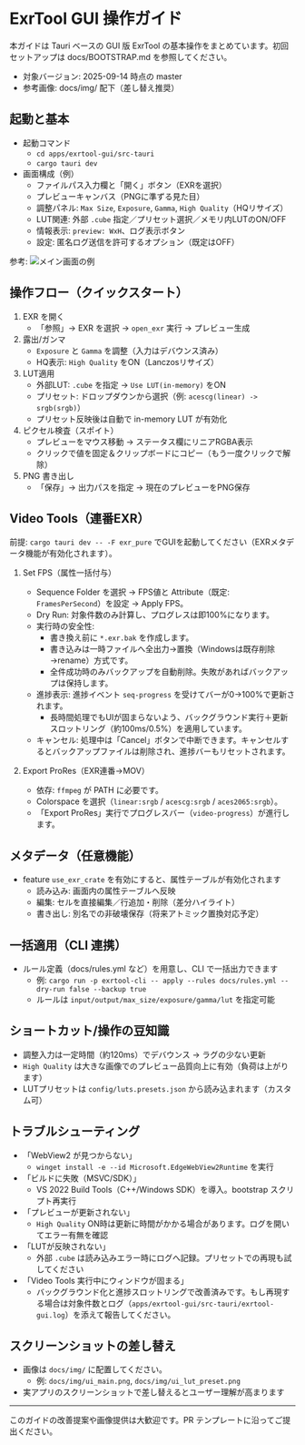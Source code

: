 # ExrTool GUI 操作ガイド

本ガイドは Tauri ベースの GUI 版 ExrTool の基本操作をまとめています。初回セットアップは docs/BOOTSTRAP.md を参照してください。

- 対象バージョン: 2025-09-14 時点の master
- 参考画像: docs/img/ 配下（差し替え推奨）

## 起動と基本
- 起動コマンド
  - `cd apps/exrtool-gui/src-tauri`
  - `cargo tauri dev`
- 画面構成（例）
  - ファイルパス入力欄と「開く」ボタン（EXRを選択）
  - プレビューキャンバス（PNGに準ずる見た目）
  - 調整パネル: `Max Size`, `Exposure`, `Gamma`, `High Quality`（HQリサイズ）
  - LUT関連: 外部 `.cube` 指定／プリセット選択／メモリ内LUTのON/OFF
  - 情報表示: `preview: WxH`、ログ表示ボタン
  - 設定: 匿名ログ送信を許可するオプション（既定はOFF）

参考: ![メイン画面の例](img/ui_main.png)

## 操作フロー（クイックスタート）
1) EXR を開く
   - 「参照」→ EXR を選択 → `open_exr` 実行 → プレビュー生成
2) 露出/ガンマ
   - `Exposure` と `Gamma` を調整（入力はデバウンス済み）
   - HQ表示: `High Quality` をON（Lanczosリサイズ）
3) LUT適用
   - 外部LUT: `.cube` を指定 → `Use LUT(in-memory)` をON
   - プリセット: ドロップダウンから選択（例: `acescg(linear) -> srgb(srgb)`）
   - プリセット反映後は自動で in-memory LUT が有効化
4) ピクセル検査（スポイト）
   - プレビューをマウス移動 → ステータス欄にリニアRGBA表示
   - クリックで値を固定＆クリップボードにコピー（もう一度クリックで解除）
5) PNG 書き出し
   - 「保存」→ 出力パスを指定 → 現在のプレビューをPNG保存

## Video Tools（連番EXR）

前提: `cargo tauri dev -- -F exr_pure` でGUIを起動してください（EXRメタデータ機能が有効化されます）。

1) Set FPS（属性一括付与）
   - Sequence Folder を選択 → FPS値と Attribute（既定: `FramesPerSecond`）を設定 → Apply FPS。
   - Dry Run: 対象件数のみ計算し、プログレスは即100%になります。
   - 実行時の安全性:
     - 書き換え前に `*.exr.bak` を作成します。
     - 書き込みは一時ファイルへ全出力→置換（Windowsは既存削除→rename）方式です。
     - 全件成功時のみバックアップを自動削除。失敗があればバックアップは保持します。
   - 進捗表示: 進捗イベント `seq-progress` を受けてバーが0→100%で更新されます。
     - 長時間処理でもUIが固まらないよう、バックグラウンド実行＋更新スロットリング（約100ms/0.5%）を適用しています。
    - キャンセル: 処理中は「Cancel」ボタンで中断できます。キャンセルするとバックアップファイルは削除され、進捗バーもリセットされます。

2) Export ProRes（EXR連番→MOV）
   - 依存: `ffmpeg` が PATH に必要です。
   - Colorspace を選択（`linear:srgb` / `acescg:srgb` / `aces2065:srgb`）。
   - 「Export ProRes」実行でプログレスバー（`video-progress`）が進行します。

## メタデータ（任意機能）
- feature `use_exr_crate` を有効にすると、属性テーブルが有効化されます
  - 読み込み: 画面内の属性テーブルへ反映
  - 編集: セルを直接編集／行追加・削除（差分ハイライト）
  - 書き出し: 別名での非破壊保存（将来アトミック置換対応予定）

## 一括適用（CLI 連携）
- ルール定義（docs/rules.yml など）を用意し、CLI で一括出力できます
  - 例: `cargo run -p exrtool-cli -- apply --rules docs/rules.yml --dry-run false --backup true`
  - ルールは `input/output/max_size/exposure/gamma/lut` を指定可能

## ショートカット/操作の豆知識
- 調整入力は一定時間（約120ms）でデバウンス → ラグの少ない更新
- `High Quality` は大きな画像でのプレビュー品質向上に有効（負荷は上がります）
- LUTプリセットは `config/luts.presets.json` から読み込まれます（カスタム可）

## トラブルシューティング
- 「WebView2 が見つからない」
  - `winget install -e --id Microsoft.EdgeWebView2Runtime` を実行
- 「ビルドに失敗（MSVC/SDK）」
  - VS 2022 Build Tools（C++/Windows SDK）を導入。bootstrap スクリプト再実行
- 「プレビューが更新されない」
  - `High Quality` ON時は更新に時間がかかる場合があります。ログを開いてエラー有無を確認
- 「LUTが反映されない」
  - 外部 `.cube` は読み込みエラー時にログへ記録。プリセットでの再現も試してください
- 「Video Tools 実行中にウィンドウが固まる」
  - バックグラウンド化と進捗スロットリングで改善済みです。もし再現する場合は対象件数とログ（`apps/exrtool-gui/src-tauri/exrtool-gui.log`）を添えて報告してください。

## スクリーンショットの差し替え
- 画像は `docs/img/` に配置してください。
  - 例: `docs/img/ui_main.png`, `docs/img/ui_lut_preset.png`
- 実アプリのスクリーンショットで差し替えるとユーザー理解が高まります

---
このガイドの改善提案や画像提供は大歓迎です。PR テンプレートに沿ってご提出ください。
